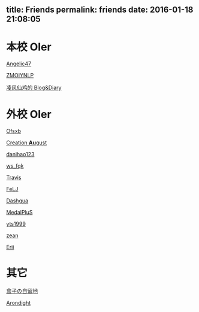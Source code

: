 title: Friends
permalink: friends
date: 2016-01-18 21:08:05
---

# 本校 OIer

[Angelic47](http://www.angelic47.com/)

[ZMOIYNLP](blog.csdn.net/zmoiynlp/)

[凌风仙鸡的 Blog&Diary](http://chickger.pw/)

# 外校 OIer

[Ofsxb](http://www.cnblogs.com/ofsxb/)

[Creation **Au**gust](http://blog.csdn.net/creationaugust)

[danihao123](http://danihao123.is-programmer.com/)

[ws_fqk](http://blog.csdn.net/phenix_2015)

[Travis](http://travisbraps.top/)

[FeLJ](http://www.felj.top/)

[Dashgua](http://dashgua.coding.io/)

[MedalPluS](http://medalplus.com/)

[yts1999](http://yts1999.gitcafe.io/)

[zean](http://blog.zean.xyz/)

[Erii](http://erii.moe)

# 其它

[盒子の自留地](http://www.18tilab.com/)

[Arondight](http://arondight.me/)
